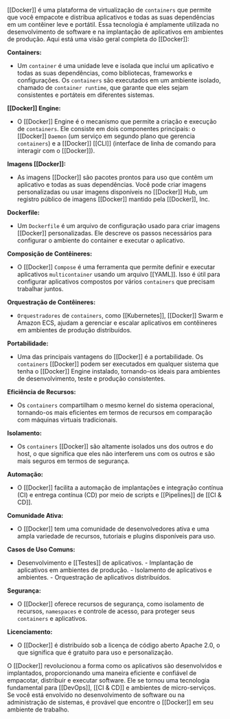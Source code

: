 [[Docker]] é uma plataforma de virtualização de `containers` que permite que você empacote e distribua aplicativos e todas as suas dependências em um contêiner leve e portátil. Essa tecnologia é amplamente utilizada no desenvolvimento de software e na implantação de aplicativos em ambientes de produção. Aqui está uma visão geral completa do [[Docker]]:

**Containers:**

- Um `container` é uma unidade leve e isolada que inclui um aplicativo e todas as suas dependências, como bibliotecas, frameworks e configurações. Os `containers` são executados em um ambiente isolado, chamado de `container runtime`, que garante que eles sejam consistentes e portáteis em diferentes sistemas.

**[[Docker]] Engine:**

- O [[Docker]] Engine é o mecanismo que permite a criação e execução de `containers`. Ele consiste em dois componentes principais: o [[Docker]] `Daemon` (um serviço em segundo plano que gerencia `containers`) e a [[Docker]] [[CLI]] (interface de linha de comando para interagir com o [[Docker]]).

**Imagens [[Docker]]:**

- As imagens [[Docker]] são pacotes prontos para uso que contêm um aplicativo e todas as suas dependências. Você pode criar imagens personalizadas ou usar imagens disponíveis no [[Docker]] Hub, um registro público de imagens [[Docker]] mantido pela [[Docker]], Inc.

**Dockerfile:**

- Um `Dockerfile` é um arquivo de configuração usado para criar imagens [[Docker]] personalizadas. Ele descreve os passos necessários para configurar o ambiente do container e executar o aplicativo.

**Composição de Contêineres:**

- O [[Docker]] `Compose` é uma ferramenta que permite definir e executar aplicativos `multicontainer` usando um arquivo [[YAML]]. Isso é útil para configurar aplicativos compostos por vários `containers` que precisam trabalhar juntos.

**Orquestração de Contêineres:**

- `Orquestradores` de `containers`, como [[Kubernetes]], [[Docker]] Swarm e Amazon ECS, ajudam a gerenciar e escalar aplicativos em contêineres em ambientes de produção distribuídos.

**Portabilidade:**

- Uma das principais vantagens do [[Docker]] é a portabilidade. Os `containers` [[Docker]] podem ser executados em qualquer sistema que tenha o [[Docker]] Engine instalado, tornando-os ideais para ambientes de desenvolvimento, teste e produção consistentes.

**Eficiência de Recursos:**

- Os `containers` compartilham o mesmo kernel do sistema operacional, tornando-os mais eficientes em termos de recursos em comparação com máquinas virtuais tradicionais.

**Isolamento:**

- Os `containers` [[Docker]] são altamente isolados uns dos outros e do host, o que significa que eles não interferem uns com os outros e são mais seguros em termos de segurança.

**Automação:**

-  O [[Docker]] facilita a automação de implantações e integração contínua (CI) e entrega contínua (CD) por meio de scripts e [[Pipelines]] de [[CI & CD]].

**Comunidade Ativa:**

-  O [[Docker]] tem uma comunidade de desenvolvedores ativa e uma ampla variedade de recursos, tutoriais e plugins disponíveis para uso.

**Casos de Uso Comuns:**

-  Desenvolvimento e [[Testes]] de aplicativos. - Implantação de aplicativos em ambientes de produção. - Isolamento de aplicativos e ambientes. - Orquestração de aplicativos distribuídos.


**Segurança:**

-  O [[Docker]] oferece recursos de segurança, como isolamento de recursos, `namespaces` e controle de acesso, para proteger seus `containers` e aplicativos.

**Licenciamento:**

-  O [[Docker]] é distribuído sob a licença de código aberto Apache 2.0, o que significa que é gratuito para uso e personalização.

O [[Docker]] revolucionou a forma como os aplicativos são desenvolvidos e implantados, proporcionando uma maneira eficiente e confiável de empacotar, distribuir e executar software. Ele se tornou uma tecnologia fundamental para [[DevOps]], [[CI & CD]] e ambientes de micro-serviços. Se você está envolvido no desenvolvimento de software ou na administração de sistemas, é provável que encontre o [[Docker]] em seu ambiente de trabalho.